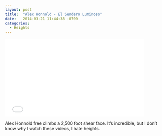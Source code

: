 ```yaml
---
layout: post
title:  "Alex Honnold - El Sendero Luminoso"
date:   2014-03-21 11:44:38 -0700
categories:
  - Heights
---
```


<iframe class="embedly-embed" src="//cdn.embedly.com/widgets/media.html?src=https%3A%2F%2Fwww.youtube.com%2Fembed%2FPhl82D57P58%3Ffeature%3Doembed&url=https%3A%2F%2Fwww.youtube.com%2Fwatch%3Fv%3DPhl82D57P58&image=https%3A%2F%2Fi.ytimg.com%2Fvi%2FPhl82D57P58%2Fhqdefault.jpg&key=d815972c91e546edb5d2d02e509f8b1c&type=text%2Fhtml&schema=youtube" width="450" height="253" scrolling="no" frameborder="0" allowfullscreen></iframe>

Alex Honnold free climbs a 2,500 foot shear face. It’s incredible, but I don’t know why I watch these videos, I hate heights.

